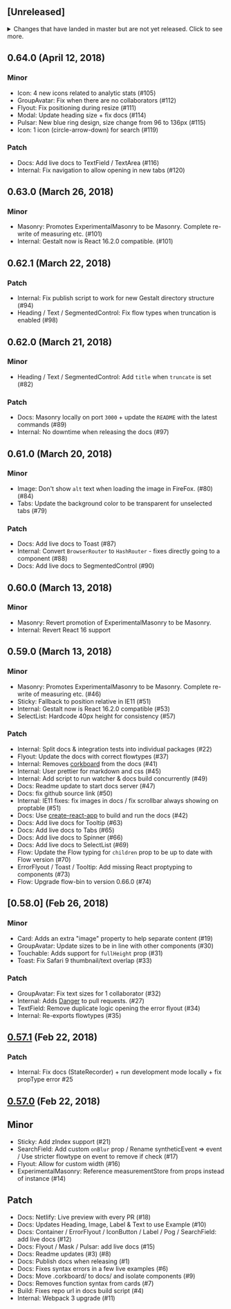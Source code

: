 ## [Unreleased]

<details>
  <summary>
    Changes that have landed in master but are not yet released.
    Click to see more.
  </summary>

### Minor
* Link: Remove duplicate CSS declaration (#118)

### Patch
* Docs: Updated Masonry "comp" definition to be more descriptive
  </details>

</details>

## 0.64.0 (April 12, 2018)

### Minor

* Icon: 4 new icons related to analytic stats (#105)
* GroupAvatar: Fix when there are no collaborators (#112)
* Flyout: Fix positioning during resize (#111)
* Modal: Update heading size + fix docs (#114)
* Pulsar: New blue ring design, size change from 96 to 136px (#115)
* Icon: 1 icon (circle-arrow-down) for search (#119)

### Patch

* Docs: Add live docs to TextField / TextArea (#116)
* Internal: Fix navigation to allow opening in new tabs (#120)

## 0.63.0 (March 26, 2018)

### Minor

* Masonry: Promotes ExperimentalMasonry to be Masonry. Complete re-write of
  measuring etc. (#101)
* Internal: Gestalt now is React 16.2.0 compatible. (#101)

## 0.62.1 (March 22, 2018)

### Patch

* Internal: Fix publish script to work for new Gestalt directory structure (#94)
* Heading / Text / SegmentedControl: Fix flow types when truncation is enabled (#98)

## 0.62.0 (March 21, 2018)

### Minor

* Heading / Text / SegmentedControl: Add `title` when `truncate` is set (#82)

### Patch

* Docs: Masonry locally on port `3000` + update the `README` with the latest commands (#89)
* Internal: No downtime when releasing the docs (#97)

## 0.61.0 (March 20, 2018)

### Minor

* Image: Don't show `alt` text when loading the image in FireFox. (#80)(#84)
* Tabs: Update the background color to be transparent for unselected tabs (#79)

### Patch

* Docs: Add live docs to Toast (#87)
* Internal: Convert `BrowserRouter` to `HashRouter` - fixes directly going to a component (#88)
* Docs: Add live docs to SegmentedControl (#90)

## 0.60.0 (March 13, 2018)

### Minor

* Masonry: Revert promotion of ExperimentalMasonry to be Masonry.
* Internal: Revert React 16 support

## 0.59.0 (March 13, 2018)

### Minor

* Masonry: Promotes ExperimentalMasonry to be Masonry. Complete re-write of
  measuring etc. (#46)
* Sticky: Fallback to position relative in IE11 (#51)
* Internal: Gestalt now is React 16.2.0 compatible (#53)
* SelectList: Hardcode 40px height for consistency (#57)

### Patch

* Internal: Split docs & integration tests into individual packages (#22)
* Flyout: Update the docs with correct flowtypes (#37)
* Internal: Removes [corkboard](https://yarnpkg.com/en/package/corkboard) from the docs (#41)
* Internal: User prettier for markdown and css (#45)
* Internal: Add script to run watcher & docs build concurrently (#49)
* Docs: Readme update to start docs server (#47)
* Docs: fix github source link (#50)
* Internal: IE11 fixes: fix images in docs / fix scrollbar always showing on proptable (#51)
* Docs: Use [create-react-app](https://github.com/facebook/create-react-app) to build and run the docs (#42)
* Docs: Add live docs for Tooltip (#63)
* Docs: Add live docs to Tabs (#65)
* Docs: Add live docs to Spinner (#66)
* Docs: Add live docs to SelectList (#69)
* Flow: Update the Flow typing for `children` prop to be up to date with Flow version (#70)
* ErrorFlyout / Toast / Tooltip: Add missing React proptyping to components (#73)
* Flow: Upgrade flow-bin to version 0.66.0 (#74)

## [0.58.0] (Feb 26, 2018)

### Minor

* Card: Adds an extra "image" property to help separate content (#19)
* GroupAvatar: Update sizes to be in line with other components (#30)
* Touchable: Adds support for `fullHeight` prop (#31)
* Toast: Fix Safari 9 thumbnail/text overlap (#33)

### Patch

* GroupAvatar: Fix text sizes for 1 collaborator (#32)
* Internal: Adds [Danger](http://danger.systems/js/) to pull requests. (#27)
* TextField: Remove duplicate logic opening the error flyout (#34)
* Internal: Re-exports flowtypes (#35)

## [0.57.1] (Feb 22, 2018)

### Patch

* Internal: Fix docs (StateRecorder) + run development mode locally + fix propType error #25

## [0.57.0] (Feb 22, 2018)

## Minor

* Sticky: Add zIndex support (#21)
* SearchField: Add custom `onBlur` prop / Rename syntheticEvent => event / Use stricter flowtype on event to remove if check (#17)
* Flyout: Allow for custom width (#16)
* ExperimentalMasonry: Reference measurementStore from props instead of instance (#14)

## Patch

* Docs: Netlify: Live preview with every PR (#18)
* Docs: Updates Heading, Image, Label & Text to use Example (#10)
* Docs: Container / ErrorFlyout / IconButton / Label / Pog / SearchField: add live docs (#12)
* Docs: Flyout / Mask / Pulsar: add live docs (#15)
* Docs: Readme updates (#3) (#8)
* Docs: Publish docs when releasing (#1)
* Docs: Fixes syntax errors in a few live examples (#6)
* Docs: Move .corkboard/ to docs/ and isolate components (#9)
* Docs: Removes function syntax from cards (#7)
* Build: Fixes repo url in docs build script (#4)
* Internal: Webpack 3 upgrade (#11)

[0.57.1]: https://deploy-preview-26--gestalt.netlify.com/
[0.57.0]: https://deploy-preview-24--gestalt.netlify.com/
